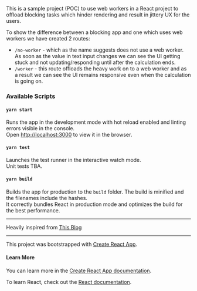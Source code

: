 This is a sample project (POC) to use web workers in a React project to offload blocking tasks which hinder rendering and result in jittery UX for the users.

To show the difference between a blocking app and one which uses web workers we have created 2 routes:
- `/no-worker` -  which as the name suggests does not use a web worker. As soon as the value in text input changes we can see the UI getting stuck and not updating/responding until after the calculation ends.
- `/worker` - this route offloads the heavy work on to a web worker and as a result we can see the UI remains responsive even when the calculation is going on.

### Available Scripts

#### `yarn start`

Runs the app in the development mode with hot reload enabled and linting errors visible in the console.<br />
Open [http://localhost:3000](http://localhost:3000) to view it in the browser.

#### `yarn test`

Launches the test runner in the interactive watch mode.<br />
Unit tests TBA.

#### `yarn build`

Builds the app for production to the `build` folder. The build is minified and the filenames include the hashes.<br />
It correctly bundles React in production mode and optimizes the build for the best performance.

<hr>

Heavily inspired from [This Blog](https://blog.logrocket.com/integrating-web-workers-in-a-react-app-with-comlink/)

<hr>

This project was bootstrapped with [Create React App](https://github.com/facebook/create-react-app).
#### Learn More

You can learn more in the [Create React App documentation](https://facebook.github.io/create-react-app/docs/getting-started).

To learn React, check out the [React documentation](https://reactjs.org/).
